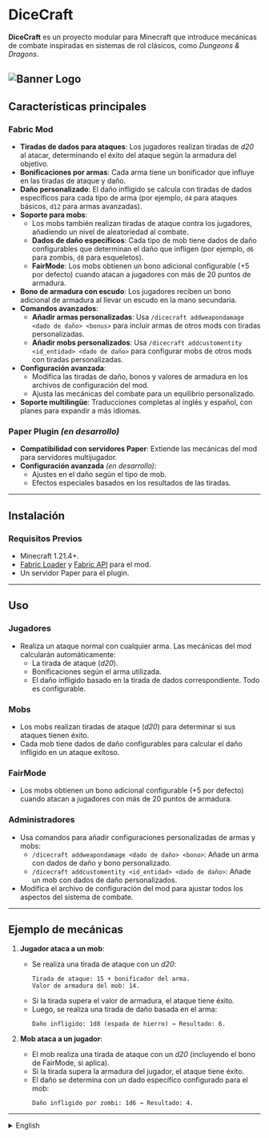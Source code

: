 # DiceCraft
**DiceCraft** es un proyecto modular para Minecraft que introduce mecánicas de combate inspiradas en sistemas de rol clásicos, como *Dungeons & Dragons*.

![Banner Logo](https://cdn.modrinth.com/data/MrR8fKPi/images/616c4847a32c8cf941ea3127cd4b4875e65b06a0.png)
---

## Características principales

### **Fabric Mod**
- **Tiradas de dados para ataques**: Los jugadores realizan tiradas de *d20* al atacar, determinando el éxito del ataque según la armadura del objetivo.
- **Bonificaciones por armas**: Cada arma tiene un bonificador que influye en las tiradas de ataque y daño.
- **Daño personalizado**: El daño infligido se calcula con tiradas de dados específicos para cada tipo de arma (por ejemplo, `d4` para ataques básicos, `d12` para armas avanzadas).
- **Soporte para mobs**:
    - Los mobs también realizan tiradas de ataque contra los jugadores, añadiendo un nivel de aleatoriedad al combate.
    - **Dados de daño específicos**: Cada tipo de mob tiene dados de daño configurables que determinan el daño que infligen (por ejemplo, `d6` para zombis, `d8` para esqueletos).
    - **FairMode**: Los mobs obtienen un bono adicional configurable (+5 por defecto) cuando atacan a jugadores con más de 20 puntos de armadura.
- **Bono de armadura con escudo**: Los jugadores reciben un bono adicional de armadura al llevar un escudo en la mano secundaria.
- **Comandos avanzados**:
    - **Añadir armas personalizadas**: Usa `/dicecraft addweapondamage <dado de daño> <bonus>` para incluir armas de otros mods con tiradas personalizadas.
    - **Añadir mobs personalizados**: Usa `/dicecraft addcustomentity <id_entidad> <dado de daño>` para configurar mobs de otros mods con tiradas personalizadas.
- **Configuración avanzada**:
    - Modifica las tiradas de daño, bonos y valores de armadura en los archivos de configuración del mod.
    - Ajusta las mecánicas del combate para un equilibrio personalizado.
- **Soporte multilingüe**: Traducciones completas al inglés y español, con planes para expandir a más idiomas.

### **Paper Plugin *(en desarrollo)***
- **Compatibilidad con servidores Paper**: Extiende las mecánicas del mod para servidores multijugador.
- **Configuración avanzada** *(en desarrollo)*:
    - Ajustes en el daño según el tipo de mob.
    - Efectos especiales basados en los resultados de las tiradas.

---

## Instalación

### **Requisitos Previos**
- Minecraft 1.21.4+.
- [Fabric Loader](https://fabricmc.net/use) y [Fabric API](https://modrinth.com/mod/fabric-api) para el mod.
- Un servidor Paper para el plugin.

---

## Uso

### **Jugadores**
- Realiza un ataque normal con cualquier arma. Las mecánicas del mod calcularán automáticamente:
    - La tirada de ataque (*d20*).
    - Bonificaciones según el arma utilizada.
    - El daño infligido basado en la tirada de dados correspondiente.
Todo es configurable.

### **Mobs**
- Los mobs realizan tiradas de ataque (*d20*) para determinar si sus ataques tienen éxito.
- Cada mob tiene dados de daño configurables para calcular el daño infligido en un ataque exitoso.

### **FairMode**
- Los mobs obtienen un bono adicional configurable (+5 por defecto) cuando atacan a jugadores con más de 20 puntos de armadura.

### **Administradores**
- Usa comandos para añadir configuraciones personalizadas de armas y mobs:
    - `/dicecraft addweapondamage <dado de daño> <bono>`: Añade un arma con dados de daño y bono personalizado.
    - `/dicecraft addcustomentity <id_entidad> <dado de daño>`: Añade un mob con dados de daño personalizados.
- Modifica el archivo de configuración del mod para ajustar todos los aspectos del sistema de combate.

---

## Ejemplo de mecánicas

1. **Jugador ataca a un mob**:
    - Se realiza una tirada de ataque con un *d20*:
      ```
      Tirada de ataque: 15 + bonificador del arma.
      Valor de armadura del mob: 14.
      ```
    - Si la tirada supera el valor de armadura, el ataque tiene éxito.
    - Luego, se realiza una tirada de daño basada en el arma:
      ```
      Daño infligido: 1d8 (espada de hierro) → Resultado: 6.
      ```

2. **Mob ataca a un jugador**:
    - El mob realiza una tirada de ataque con un *d20* (incluyendo el bono de FairMode, si aplica).
    - Si la tirada supera la armadura del jugador, el ataque tiene éxito.
    - El daño se determina con un dado específico configurado para el mob:
      ```
      Daño infligido por zombi: 1d6 → Resultado: 4.
      ```

---

<details><summary>English</summary>

# DiceCraft

**DiceCraft** is a modular project for Minecraft that introduces combat mechanics inspired by classic role-playing systems, such as *Dungeons & Dragons*.

![Banner Logo](https://cdn.modrinth.com/data/MrR8fKPi/images/616c4847a32c8cf941ea3127cd4b4875e65b06a0.png)
---

## Main Features

### **Fabric Mod**
- **Attack Dice Rolls**: Players roll a *d20* when attacking, determining the success of the attack based on the target's armor.
- **Weapon Bonuses**: Each weapon has a bonus that influences both attack rolls and damage rolls.
- **Custom Damage**: Damage dealt is calculated using specific dice rolls for each weapon type (e.g., `d4` for basic attacks, `d12` for advanced weapons).
- **Mob Support**:
    - Mobs also roll attack dice against players, adding an element of randomness to combat.
    - **Specific Damage Dice**: Each mob type has configurable damage dice that determine the damage they deal (e.g., `d6` for zombies, `d8` for skeletons).
    - **FairMode**: Mobs gain an additional configurable bonus (+5 by default) when attacking players with more than 20 armor points.
- **Shield Armor Bonus**: Players receive an additional armor bonus when holding a shield in their offhand.
- **Advanced Commands**:
    - **Add Custom Weapons**: Use `/dicecraft addweapondamage <damage dice> <bonus>` to include weapons from other mods with custom rolls.
    - **Add Custom Mobs**: Use `/dicecraft addcustomentity <entity_id> <damage dice>` to configure mobs from other mods with custom rolls.
- **Advanced Configuration**:
    - Modify damage rolls, bonuses, and armor values in the mod’s configuration files.
    - Customize combat mechanics for better balance.
- **Multilingual Support**: Full translations in English and Spanish, with plans to expand to more languages.

### **Paper Plugin *(in development)***
- **Paper Server Compatibility**: Extends the mod’s mechanics to multiplayer servers.
- **Advanced Configuration** *(in development)*:
    - Adjust damage based on mob types.
    - Special effects based on dice roll outcomes.

---

## Installation

### **Requirements**
- Minecraft 1.21.4+.
- [Fabric Loader](https://fabricmc.net/use) and [Fabric API](https://modrinth.com/mod/fabric-api) for the mod.
- A Paper server for the plugin.

---

## Usage

### **Players**
- Perform a normal attack with any weapon. The mod’s mechanics will automatically calculate:
    - The attack roll (*d20*).
    - Bonuses based on the weapon used.
    - The damage dealt based on the corresponding dice roll.
Everything is configurable.

### **Mobs**
- Mobs perform attack rolls (*d20*) to determine if their attacks hit.
- Each mob has configurable damage dice to calculate the damage dealt on a successful attack.

### **FairMode**
- Mobs gain an additional configurable bonus (+5 by default) when attacking players with more than 20 armor points.

### **Administrators**
- Use commands to add custom weapon and mob configurations:
    - `/dicecraft addweapondamage <damage dice> <bonus>`: Add a weapon with custom damage dice and bonus.
    - `/dicecraft addcustomentity <entity_id> <damage dice>`: Add a mob with custom damage dice.
- Modify the mod's configuration file to adjust all aspects of the combat system.

---

## Example Mechanics

1. **Player attacks a mob**:
    - An attack roll with a *d20* is made:
      ```
      Attack roll: 15 + weapon bonus.
      Mob armor value: 14.
      ```
    - If the roll exceeds the armor value, the attack succeeds.
    - Then, a damage roll based on the weapon is made:
      ```
      Damage dealt: 1d8 (iron sword) → Result: 6.
      ```

2. **Mob attacks a player**:
    - The mob rolls an attack with a *d20* (including the FairMode bonus, if applicable).
    - If the roll exceeds the player’s armor, the attack succeeds.
    - Damage is determined with a specific dice roll configured for the mob:
      ```
      Damage dealt by zombie: 1d6 → Result: 4.
      ```

---

</details>
